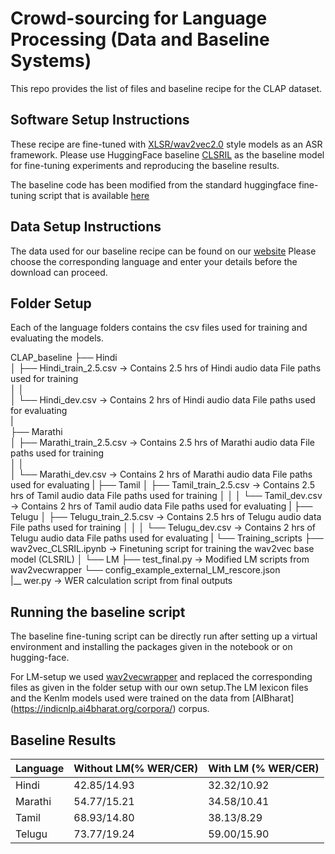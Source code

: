# Crowd-sourcing for Language Processing (Data and Baseline Systems)

This repo provides the list of files and baseline recipe for the CLAP dataset. 

## Software Setup Instructions
These recipe are fine-tuned with [XLSR/wav2vec2.0](https://huggingface.co/transformers/model_doc/wav2vec2.html) style models as an ASR framework. Please use HuggingFace baseline [CLSRIL](https://huggingface.co/Harveenchadha/wav2vec2-pretrained-clsril-23-10k) as the baseline model for fine-tuning experiments and reproducing the baseline results.

The baseline code has been modified from the standard huggingface fine-tuning script that is available [here](https://huggingface.co/blog/fine-tune-xlsr-wav2vec2)

## Data Setup Instructions

The data used for our baseline recipe can be found on our [website](https://www.cse.iitb.ac.in/clap/downloads.html)
Please choose the corresponding language and enter your details before the download can proceed.

## Folder Setup

Each of the language folders contains the csv files used for training and evaluating the models. 

CLAP_baseline
├── Hindi																
│   ├── Hindi_train_2.5.csv   	-> Contains 2.5 hrs of Hindi audio data File paths used for training					
│   │																	
│   └── Hindi_dev.csv         	-> Contains 2 hrs of Hindi audio data File paths used for evaluating					
|																	
├── Marathi																
│   ├── Marathi_train_2.5.csv   -> Contains 2.5 hrs of Marathi audio data File paths used for training					
│   │																	
│   └── Marathi_dev.csv         -> Contains 2 hrs of Marathi audio data File paths used for evaluating
|
├── Tamil
│   ├── Tamil_train_2.5.csv   	-> Contains 2.5 hrs of Tamil audio data File paths used for training
│   │
│   └── Tamil_dev.csv         	-> Contains 2 hrs of Tamil audio data File paths used for evaluating
|
├── Telugu
│   ├── Telugu_train_2.5.csv   	-> Contains 2.5 hrs of Telugu audio data File paths used for training
│   │
│   └── Telugu_dev.csv         	-> Contains 2 hrs of Telugu audio data File paths used for evaluating
|
└── Training_scripts
    ├── wav2vec_CLSRIL.ipynb    -> Finetuning script for training the wav2vec base model (CLSRIL)
    │
    └── LM
        ├── test_final.py     				 -> Modified LM scripts from wav2vecwrapper
        └── config_example_external_LM_rescore.json	 
	|__ wer.py					 -> WER calculation script from final outputs

## Running the baseline script

The baseline fine-tuning script can be directly run after setting up a virtual environment and installing the packages given in the notebook or on hugging-face.

For LM-setup we used [wav2vecwrapper](https://github.com/Edresson/Wav2Vec-Wrapper) and replaced the corresponding files as given in the folder setup with our own setup.The LM lexicon files and the Kenlm models used were trained on the data from [AIBharat] (https://indicnlp.ai4bharat.org/corpora/) corpus.

## Baseline Results

| Language        |     Without LM(% WER/CER) |     With LM (% WER/CER) |
|-----------------|---------------------------|-------------------------|
| Hindi	          | 42.85/14.93               | 32.32/10.92             |
| Marathi         | 54.77/15.21               | 34.58/10.41             |
| Tamil           | 68.93/14.80               | 38.13/8.29              |
| Telugu          | 73.77/19.24               | 59.00/15.90             |
